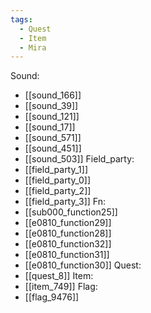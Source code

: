 ```yaml
---
tags:
  - Quest
  - Item
  - Mira
---
```

Sound:
- [[sound_166]]
- [[sound_39]]
- [[sound_121]]
- [[sound_17]]
- [[sound_571]]
- [[sound_451]]
- [[sound_503]]
Field_party:
- [[field_party_1]]
- [[field_party_0]]
- [[field_party_2]]
- [[field_party_3]]
Fn:
- [[sub000_function25]]
- [[e0810_function29]]
- [[e0810_function28]]
- [[e0810_function32]]
- [[e0810_function31]]
- [[e0810_function30]]
Quest:
- [[quest_8]]
Item:
- [[item_749]]
Flag:
- [[flag_9476]]
